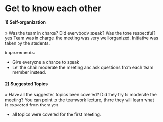 
# Get to know each other

#### 1) Self-organization

» Was the team in charge? Did everybody speak? Was the tone respectful? yes
Team was in charge, the meeting was very well organized. Initiative was taken by the students. 

improvements:
 - Give everyone a chance to speak
 - Let the chair moderate the meeting and ask questions from each team member instead.

#### 2) Suggested Topics

» Have all the suggested topics been covered? Did they try to moderate the meeting? You can point to the teamwork lecture, there they will learn what is expected from them.yes
- all topics were covered for the first meeting.

